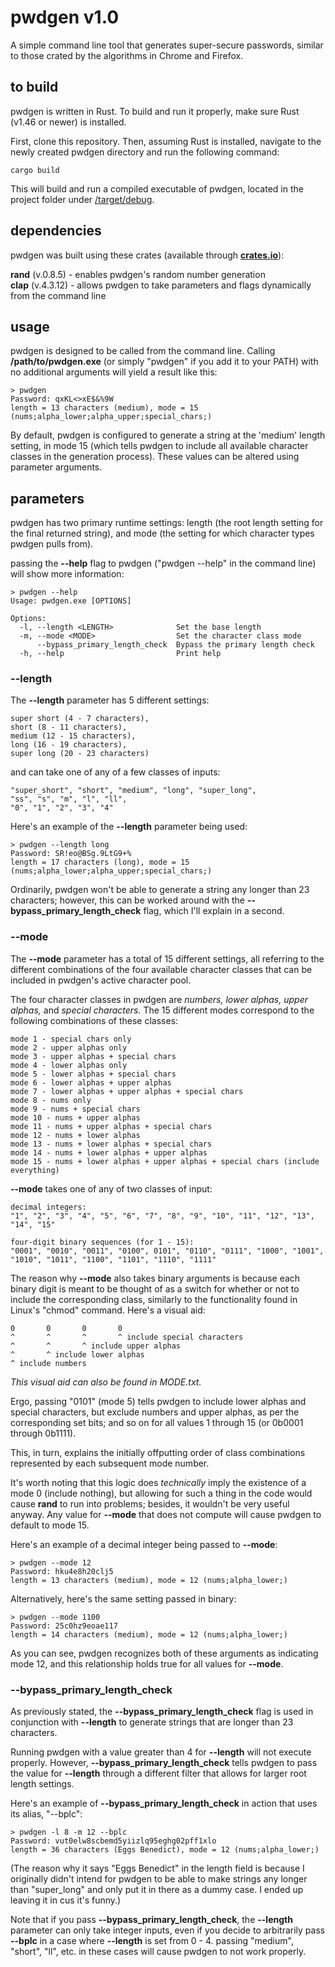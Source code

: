 # pwdgen v1.0
A simple command line tool that generates super-secure passwords, similar to those crated by the algorithms in Chrome and Firefox.

## to build
pwdgen is written in Rust. To build and run it properly, make sure Rust (v1.46 or newer) is installed.

First, clone this repository. Then, assuming Rust is installed, navigate to the newly created pwdgen directory and run the following command:

    cargo build

This will build and run a compiled executable of pwdgen, located in the project folder under <u>/target/debug</u>.

## dependencies
pwdgen was built using these crates (available through <u>**crates.io**</u>):

**rand** (v.0.8.5) - enables pwdgen's random number generation  
**clap** (v.4.3.12) - allows pwdgen to take parameters and flags dynamically from the command line

## usage
pwdgen is designed to be called from the command line. Calling **/path/to/pwdgen.exe** (or simply "pwdgen" if you add it to your PATH) with no additional arguments will yield a result like this:

    > pwdgen
    Password: qxKL<>xE$&%9W
    length = 13 characters (medium), mode = 15 (nums;alpha_lower;alpha_upper;special_chars;)

By default, pwdgen is configured to generate a string at the 'medium' length setting, in mode 15 (which tells pwdgen to include all available character classes in the generation process).
These values can be altered using parameter arguments.

## parameters
pwdgen has two primary runtime settings:
length (the root length setting for the final returned string), and
mode (the setting for which character types pwdgen pulls from).

passing the **--help** flag to pwdgen ("pwdgen --help" in the command line) will show more information:

    > pwdgen --help
    Usage: pwdgen.exe [OPTIONS]
    
    Options:
      -l, --length <LENGTH>              Set the base length
      -m, --mode <MODE>                  Set the character class mode
          --bypass_primary_length_check  Bypass the primary length check
      -h, --help                         Print help

### --length
The **--length** parameter has 5 different settings:

    super short (4 - 7 characters),
    short (8 - 11 characters),
    medium (12 - 15 characters),
    long (16 - 19 characters),
    super long (20 - 23 characters)

and can take one of any of a few classes of inputs:

    "super_short", "short", "medium", "long", "super_long",
    "ss", "s", "m", "l", "ll",
    "0", "1", "2", "3", "4"

Here's an example of the **--length** parameter being used:

    > pwdgen --length long
    Password: SR!eo@BSg.9LtG9+%
    length = 17 characters (long), mode = 15 (nums;alpha_lower;alpha_upper;special_chars;)

Ordinarily, pwdgen won't be able to generate a string any longer than 23 characters; however, this can be worked around with the **--bypass_primary_length_check** flag, which I'll explain in a second.

### --mode
The **--mode** parameter has a total of 15 different settings, all referring to the different combinations of the four available character classes that can be included in pwdgen's active character pool.

The four character classes in pwdgen are *numbers, lower alphas, upper alphas,* and *special characters.* The 15 different modes correspond to the following combinations of these classes:

    mode 1 - special chars only
    mode 2 - upper alphas only
    mode 3 - upper alphas + special chars
    mode 4 - lower alphas only
    mode 5 - lower alphas + special chars
    mode 6 - lower alphas + upper alphas
    mode 7 - lower alphas + upper alphas + special chars
    mode 8 - nums only
    mode 9 - nums + special chars
    mode 10 - nums + upper alphas
    mode 11 - nums + upper alphas + special chars
    mode 12 - nums + lower alphas
    mode 13 - nums + lower alphas + special chars
    mode 14 - nums + lower alphas + upper alphas
    mode 15 - nums + lower alphas + upper alphas + special chars (include everything)

**--mode** takes one of any of two classes of input:

    decimal integers:
    "1", "2", "3", "4", "5", "6", "7", "8", "9", "10", "11", "12", "13", "14", "15"
    
    four-digit binary sequences (for 1 - 15):
    "0001", "0010", "0011", "0100", 0101", "0110", "0111", "1000", "1001", "1010", "1011", "1100", "1101", "1110", "1111"

The reason why **--mode** also takes binary arguments is because each binary digit is meant to be thought of as a switch for whether or not to include the corresponding class,
similarly to the functionality found in Linux's "chmod" command.
Here's a visual aid:

    0       0       0       0
    ^       ^       ^       ^ include special characters
    ^       ^       ^ include upper alphas
    ^       ^ include lower alphas
    ^ include numbers

*This visual aid can also be found in MODE.txt.*

Ergo, passing "0101" (mode 5) tells pwdgen to include lower alphas and special characters, but exclude numbers and upper alphas,
as per the corresponding set bits; and so on for all values 1 through 15 (or 0b0001 through 0b1111).

This, in turn, explains the initially offputting order of class combinations represented by each subsequent mode number.

It's worth noting that this logic does *technically* imply the existence of a mode 0 (include nothing),
but allowing for such a thing in the code would cause **rand** to run into problems; besides, it wouldn't be very useful anyway.
Any value for **--mode** that does not compute will cause pwdgen to default to mode 15.

Here's an example of a decimal integer being passed to **--mode**:

    > pwdgen --mode 12
    Password: hku4e8h20clj5
    length = 13 characters (medium), mode = 12 (nums;alpha_lower;)

Alternatively, here's the same setting passed in binary:

    > pwdgen --mode 1100
    Password: 25c0hz9eoae117
    length = 14 characters (medium), mode = 12 (nums;alpha_lower;)

As you can see, pwdgen recognizes both of these arguments as indicating mode 12, and this relationship holds true for all values for **--mode**.

### --bypass_primary_length_check
As previously stated, the **--bypass_primary_length_check** flag is used in conjunction with **--length** to generate strings that are longer than 23 characters.

Running pwdgen with a value greater than 4 for **--length** will not execute properly.
However, **--bypass_primary_length_check** tells pwdgen to pass the value for **--length** through a different filter that allows for larger root length settings.

Here's an example of **--bypass_primary_length_check** in action that uses its alias, "--bplc":

    > pwdgen -l 8 -m 12 --bplc
    Password: vut0elw8scbemd5yiizlq95eghg02pff1xlo
    length = 36 characters (Eggs Benedict), mode = 12 (nums;alpha_lower;)

(The reason why it says "Eggs Benedict" in the length field is because I originally didn't intend for pwdgen to be able to make strings any longer than "super_long"
and only put it in there as a dummy case. I ended up leaving it in cus it's funny.)

Note that if you pass **--bypass_primary_length_check**, the **--length** parameter can only take integer inputs,
even if you decide to arbitrarily pass **--bplc** in a case where **--length** is set from 0 - 4.
passing "medium", "short", "ll", etc. in these cases will cause pwdgen to not work properly.
